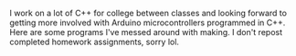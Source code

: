 I work on a lot of C++ for college between classes and looking forward to getting more involved with Arduino microcontrollers programmed
in C++. Here are some programs I've messed around with making. I don't repost completed homework assignments, sorry lol.
